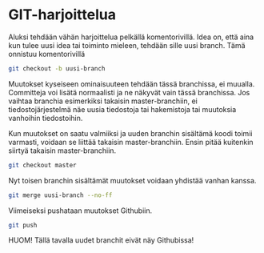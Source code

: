 # GIT-harjoittelua

Aluksi tehdään vähän harjoittelua pelkällä komentorivillä. Idea on, että aina kun tulee uusi idea tai toiminto mieleen, tehdään sille uusi branch. Tämä onnistuu komentorivillä

```bash
git checkout -b uusi-branch
```

Muutokset kyseiseen ominaisuuteen tehdään tässä branchissa, ei muualla. Committeja voi lisätä normaalisti ja ne näkyvät vain tässä branchissa. Jos vaihtaa branchia esimerkiksi takaisin master-branchiin, ei tiedostojärjestelmä näe uusia tiedostoja tai hakemistoja tai muutoksia vanhoihin tiedostoihin.

Kun muutokset on saatu valmiiksi ja uuden branchin sisältämä koodi toimii varmasti, voidaan se liittää takaisin master-branchiin. Ensin pitää kuitenkin siirtyä takaisin master-branchiin.

```bash
git checkout master
```

Nyt toisen branchin sisältämät muutokset voidaan yhdistää vanhan kanssa.

```bash
git merge uusi-branch --no-ff
```

Viimeiseksi pushataan muutokset Githubiin.

```bash
git push
```

HUOM! Tällä tavalla uudet branchit eivät näy Githubissa!
